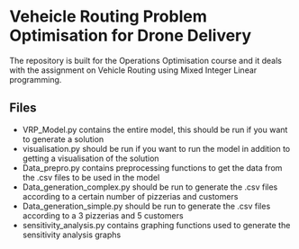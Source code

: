 # Veheicle Routing Problem Optimisation for Drone Delivery
The repository is built for the Operations Optimisation course and it deals with the assignment on Vehicle Routing using Mixed Integer Linear programming.

## Files
- VRP_Model.py contains the entire model, this should be run if you want to generate a solution
- visualisation.py should be run if you want to run the model in addition to getting a visualisation of the solution
- Data_prepro.py contains preprocessing functions to get the data from the .csv files to be used in the model
- Data_generation_complex.py should be run to generate the .csv files according to a certain number of pizzerias and customers
- Data_generation_simple.py should be run to generate the .csv files according to a 3 pizzerias and 5 customers
- sensitivity_analysis.py contains graphing functions used to generate the sensitivity analysis graphs

